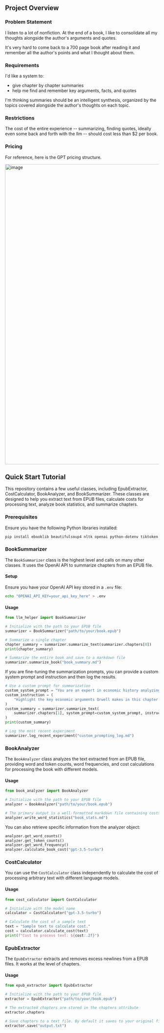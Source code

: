 ## Project Overview
### Problem Statement
I listen to a lot of nonfiction. At the end of a book, I like to consolidate all my thoughts alongside the author's arguments and quotes.

It's very hard to come back to a 700 page book after reading it and remember all the author's points and what I thought about them.


### Requirements
I'd like a system to:
- give chapter by chapter summaries
- help me find and remember key arguments, facts, and quotes

I'm thinking summaries should be an intelligent synthesis, organized by the topics covered alongside the author's thoughts on each topic.

### Restrictions
The cost of the entire experience -- summarizing, finding quotes, ideally even some back and forth with the llm -- should cost less than $2 per book.

### Pricing
For reference, here is the GPT pricing structure.

<img width="981" alt="image" src="https://github.com/CarsonDavis/review-builder/assets/14339518/d495f99d-c815-43cf-94c9-a0f1a284ea8f">

## Quick Start Tutorial

This repository contains a few useful classes, including EpubExtractor, CostCalculator, BookAnalyzer, and BookSummarizer. These classes are designed to help you extract text from EPUB files, calculate costs for processing text, analyze book statistics, and summarize chapters.

### Prerequisites

Ensure you have the following Python libraries installed:

```bash
pip install ebooklib beautifulsoup4 nltk openai python-dotenv tiktoken
```

### BookSummarizer

The `BookSummarizer` class is the highest level and calls on many other classes. It uses the OpenAI API to summarize chapters from an EPUB file.

#### Setup

Ensure you have your OpenAI API key stored in a `.env` file:

```bash
echo "OPENAI_API_KEY=your_api_key_here" > .env
```

#### Usage

```python
from llm_helper import BookSummarizer

# Initialize with the path to your EPUB file
summarizer = BookSummarizer("path/to/your/book.epub")

# Summarize a single chapter
chapter_summary = summarizer.summarize_text(summarizer.chapters[0])
print(chapter_summary)

# Summarize the entire book and save to a markdown file
summarizer.summarize_book("book_summary.md")
```

If you are fine-tuning the summarization prompts, you can provide a custom system prompt and instruction and then log the results.
```python
# Use a custom prompt for summarization
custom_system_prompt = "You are an expert in economic history analyzing George Orwell's perspectives."
custom_instruction = (
    "Highlight the key economic arguments Orwell makes in this chapter. Provide examples and evidence he uses."
)
custom_summary = summarizer.summarize_text(
    summarizer.chapters[1], system_prompt=custom_system_prompt, instruction=custom_instruction
)
print(custom_summary)

# Log the most recent experiment
summarizer.log_recent_experiment("custom_prompting_log.md")
```

### BookAnalyzer

The `BookAnalyzer` class analyzes the text extracted from an EPUB file, providing word and token counts, word frequencies, and cost calculations for processing the book with different models.

#### Usage

```python
from book_analyzer import BookAnalyzer

# Initialize with the path to your EPUB file
analyzer = BookAnalyzer("path/to/your/book.epub")

# The primary output is a well-formatted markdown file containing costs, word counts, and frequencies
analyzer.write_word_statistics("book_stats.md")
```

You can also retrieve specific information from the analyzer object:

```python
analyzer.get_word_counts()
analyzer.get_token_counts()
analyzer.get_word_frequency()
analyzer.calculate_book_cost("gpt-3.5-turbo")
```


### CostCalculator

You can use the  `CostCalculator` class independently to calculate the cost of processing arbitrary text with different language models.

#### Usage

```python
from cost_calculator import CostCalculator

# Initialize with the model name
calculator = CostCalculator("gpt-3.5-turbo")

# Calculate the cost of a sample text
text = "Sample text to calculate cost."
cost = calculator.calculate_cost(text)
print(f"Cost to process text: ${cost:.2f}")
```

### EpubExtractor

The `EpubExtractor` extracts and removes excess newlines from a EPUB files. It works at the level of chapters.

#### Usage

```python
from epub_extractor import EpubExtractor

# Initialize with the path to your EPUB file
extractor = EpubExtractor("path/to/your/book.epub")

# The extracted chapters are stored in the chapters attribute
extractor.chapters

# Save chapters to a text file. By default it saves to your original filename.txt.
extractor.save("output.txt")
```
